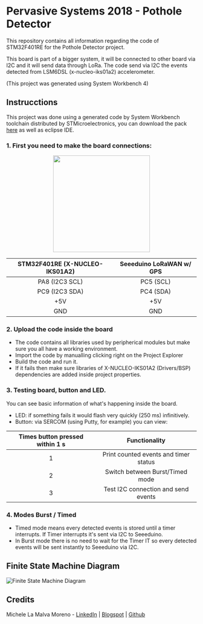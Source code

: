 # Pervasive Systems 2018 - Pothole Detector

This repository contains all information regarding the code of STM32F401RE for the Pothole Detector project.

This board is part of a bigger system, it will be connected to other board via I2C and it will send data through LoRa.
The code send via I2C the events detected from LSM6DSL (x-nucleo-iks01a2) accelerometer.

 (This project was generated using System Workbench 4)

## Instrucctions
This project was done using a generated code by System Workbench toolchain distributed by STMicroelectronics, you can download the pack [here](http://www.st.com/en/development-tools/sw4stm32.html) as well as eclipse IDE.

### 1. First you need to make the board connections:

<center>

<img src="https://raw.githubusercontent.com/Mickyleitor/STM32F401RE-PotholeDetector/master/Docs/Board-connections.png" width="256">

| STM32F401RE (X-NUCLEO-IKS01A2)  | Seeeduino LoRaWAN w/ GPS |
|             :---:               |          :---:           |
|         PA8 (I2C3 SCL)          |         PC5 (SCL)        |
|         PC9 (I2C3 SDA)          |         PC4 (SDA)        |
|              +5V                |           +5V            |
|              GND                |           GND            |
  
</center>

### 2. Upload the code inside the board
* The code contains all libraries used by peripherical modules but make sure you all have a working environment.
* Import the code by manualling clicking right on the Project Explorer
* Build the code and run it.
* If it fails then make sure libraries of X-NUCLEO-IKS01A2 (Drivers/BSP) dependencies are added inside project properties.

### 3. Testing board, button and LED.
You can see basic information of what's happening inside the board. 
* LED: if something fails it would flash very quickly (250 ms) infinitively.
* Button: via SERCOM (using Putty, for example) you can view:

| Times button pressed within 1 s |            Functionality              |
|             :---:               |                :---:                  |
|               1                 | Print counted events and timer status |
|               2                 |    Switch between Burst/Timed mode    |
|               3                 |  Test I2C connection and send events  |

### 4. Modes Burst / Timed
* Timed mode means every detected events is stored until a timer interrupts. If Timer interrupts it's sent via I2C to Seeeduino. 
* In Burst mode there is no need to wait for the Timer IT so every detected events will be sent instantly to Seeeduino via I2C.

## Finite State Machine Diagram
![Finite State Machine Diagram](https://raw.githubusercontent.com/Mickyleitor/STM32F401RE-PotholeDetector/master/Docs/State-machine.png)

## Credits

Michele La Malva Moreno - [LinkedIn](https://www.linkedin.com/in/michele-la-malva-moreno/) | [Blogspot](https://mickysim.blogspot.com/) | [Github](https://github.com/Mickyleitor)

